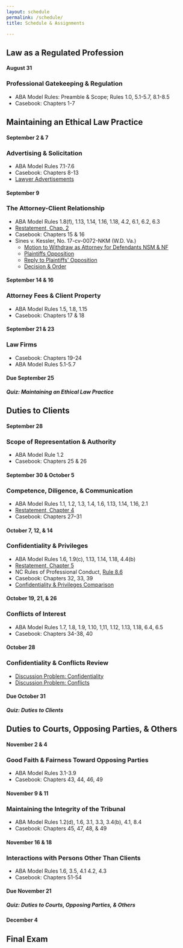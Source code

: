 ```yaml
---
layout: schedule
permalink: /schedule/
title: Schedule & Assignments

---
```


## Law as a Regulated Profession

#### August 31

### Professional Gatekeeping & Regulation

- ABA Model Rules: Preamble & Scope; Rules 1.0, 5.1-5.7, 8.1-8.5
- Casebook: Chapters 1-7

## Maintaining an Ethical Law Practice

#### September 2 & 7

### Advertising & Solicitation

- ABA Model Rules 7.1-7.6
- Casebook: Chapters 8-13
- [Lawyer Advertisements](https://www.emfink.net/Presentations/slides/AttorneyAdvertising.html)

#### September 9

### The Attorney-Client Relationship

- ABA Model Rules 1.8(f), 1.13, 1.14, 1.16, 1.18, 4.2, 6.1, 6.2, 6.3
- [Restatement, Chap. 2](https://www.emfink.net/ProfessionalResponsibility/statutes/Restatement_Chap2)
- Casebook: Chapters 15 & 16
- Sines v. Kessler, No. 17-cv-0072-NKM (W.D. Va.)
	- [Motion to Withdraw as Attorney for Defendants NSM & NF](https://www.emfink.net/ProfessionalResponsibility/assets/materials/TerminatingRepresentation/Sines_Kessler-Withdrawal-NSM-Motion.pdf)
	- [Plaintiffs Opposition](https://www.emfink.net/ProfessionalResponsibility/assets/materials/TerminatingRepresentation/Sines_Kessler-Withdrawal-NSM-Opposition.pdf)
	- [Reply to Plaintiffs' Opposition](https://www.emfink.net/ProfessionalResponsibility/assets/materials/TerminatingRepresentation/Sines_Kessler-Withdrawal-NSM-Reply.pdf)
	- [Decision & Order](https://www.emfink.net/ProfessionalResponsibility/assets/materials/TerminatingRepresentation/Sines_Kessler-Withdrawal-NSM-Order.pdf)

#### September 14 & 16

### Attorney Fees & Client Property

- ABA Model Rules 1.5, 1.8, 1.15
- Casebook: Chapters 17 & 18

#### September 21 & 23

### Law Firms

- Casebook: Chapters 19-24
- ABA Model Rules 5.1-5.7

#### Due September 25

##### Quiz: Maintaining an Ethical Law Practice

## Duties to Clients

#### September 28

### Scope of Representation & Authority

- ABA Model Rule 1.2
- Casebook: Chapters 25 & 26

#### September 30 & October 5

### Competence, Diligence, & Communication

- ABA Model Rules 1.1, 1.2, 1.3, 1.4, 1.6, 1.13, 1.14, 1.16, 2.1
- [Restatement, Chapter 4](https://www.emfink.net/ProfessionalResponsibility/statutes/Restatement_Chap4)
- Casebook: Chapters 27–31

#### October 7, 12, & 14

### Confidentiality & Privileges

- ABA Model Rules 1.6, 1.9(c), 1.13, 1.14, 1.18, 4.4(b)
- [Restatement, Chapter 5](https://www.emfink.net/ProfessionalResponsibility/statutes/Restatement_Chap5)
- NC Rules of Professional Conduct, [Rule 8.6](https://www.emfink.net/ProfessionalResponsibility/statutes/NC_RPC_Section8)
- Casebook: Chapters 32, 33, 39
- [Confidentiality & Privileges Comparison](https://www.emfink.net/ProfessionalResponsibility/visuals/ConfidentialityPrivilegeComparison.pdf)

#### October 19, 21, & 26

### Conflicts of Interest

- ABA Model Rules 1.7, 1.8, 1.9, 1.10, 1,11, 1.12, 1.13, 1.18, 6.4, 6.5
- Casebook: Chapters 34-38, 40

#### October 28 

### Confidentiality & Conflicts Review 

- [Discussion Problem: Confidentiality](https://www.emfink.net/ProfessionalResponsibility/problems/ConfidentialityProblem)
- [Discussion Problem: Conflicts](https://www.emfink.net/ProfessionalResponsibility/problems/ConflictsProblem)

#### Due October 31

##### Quiz: Duties to Clients

## Duties to Courts, Opposing Parties, & Others

#### November 2 & 4

### Good Faith & Fairness Toward Opposing Parties

- ABA Model Rules 3.1-3.9
- Casebook: Chapters 43, 44, 46, 49

#### November 9 & 11 

### Maintaining the Integrity of the Tribunal

- ABA Model Rules 1.2(d), 1.6, 3.1, 3.3, 3.4(b), 4.1, 8.4
- Casebook: Chapters 45, 47, 48, & 49

#### November 16 & 18

### Interactions with Persons Other Than Clients

- ABA Model Rules 1.6, 3.5, 4.1 4.2, 4.3
- Casebook: Chapters 51-54

#### Due November 21

##### Quiz: Duties to Courts, Opposing Parties, & Others

#### December 4

## Final Exam 